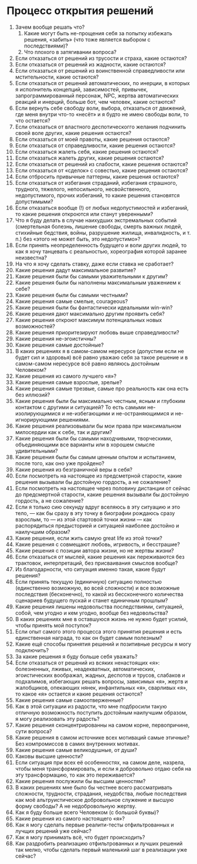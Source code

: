 # Процесс открытия решений

1. Зачем вообще решать что?
   1. Какие могут быть не-прощения себя за попытку избежать решения, «забить» (что тоже является выбором с последствиями)?&#x20;
   2. Что плохого в затягивании вопроса?
2. Если отказаться от решений из трусости и страха, какие остаются?
3. Если отказаться от решений из жадности, какие остаются?
4. Если отказаться от решений из воинственной справедливости или мстительности, какие остаются?
5. Если отказаться от решений автоматических, по инерции, в которых я исполнитель концепций, зависимостей, привычек, запрограммированный персонаж, NPC, жертва автоматических реакций и инерций, больше бот, чем человек, какие остаются?
6. Если вернуть себе свободу воли, выбора, отказаться от движений, где меня внутри что-то «несёт» и я будто не имею свободы воли, то что остается?
7. Если отказаться от властного деспотическогго желания подчинить своей воле других, какие решения остаются?
8. Если отказаться от моей правоты, какие решения остаются?
9. Если отказаться от справедливости, какие решения остаются?
10. Если отказаться жалеть себя, какие решения остаются?
11. Если отказаться жалеть других, какие решения остаются?
12. Если отказаться от решений из слабости, какие решения остаются?
13. Если отказаться от «сделок» с совестью, какие решения остаются?
14. Если отбросить привычные паттерны, какие решения остаются?
15. Если отказаться от избегания страданий, избегания страшного, трудного, тяжелого, непосильного, несвойственного, недопустимого, прочих избеганий, то какие решения становятся допустимыми?
16. Если отказаться вообще (!) от любых недопустимостей и избеганий, то какие решения откроются или станут уверенными?
17. Что я буду делать в случае наихудших экстремальных событий (смертельная болезнь, лишение свободы, смерть важных людей, стихийные бедствия, войны, разрушение жилища, инвалидность, и т. п.) без «этого не может быть, это недопустимо»?
18. Если принять неопределенность будущего и воли других людей, то как я хочу танцевать с реальностью, хореография которой заранее неизвестна?
19. На что я хочу сделать ставку, даже если ставка не сработает?
20. Какие решения дадут максимальное развитие?
21. Какие решения были бы самыми уважительными к другим?
22. Какие решения были бы наполнены максимальным уважением к себе?
23. Какие решения были бы самыми честными?
24. Какие решения самые смелые, courageous?
25. Какие решения были бы фантастически идеальными win-win?
26. Какие решения дают максимально другим проявить себя?
27. Какие решения откроют максимум потенциальных новых возможностей?
28. Какие решения приоритезируют любовь выше справедливости?
29. Какие решения не-эгоистичны?
30. Какие решения самые достойные?
31. В каких решениях я в самом-самом нересурсе (допустим если не будет сил и здоровья) всё равно уважаю себя за такое решение и в самом-самом нересурсе всё равно являюсь достойным Человеком?
32. Какие решения из самого лучшего «я»?
33. Какие решения самые взрослые, зрелые?
34. Какие решения самые трезвые, самые про реальность как она есть без иллюзий?
35. Какие решения были бы максимально честным, ясным и глубоким контактом с другими и ситуацией? То есть самыми не-изолирующимися и не-избегающими и не-остраняющимися и не-игнорирующими решениями.
36. Какие решения реализовывали бы мои права при максимальном милосердии как к себе, так и другим?
37. Какие решения были бы самыми находчивыми, творческими, объединяющими все варианты или в хорошем смысле удивительными?
38. Какие решения были бы самым ценным опытом и испытанием, после того, как оно уже пройдено?
39. Какие решения из безграничной веры в себя?
40. Если посмотреть на настоящее из предсметрной старости, какие решения вызывали бы достойную гордость, а не сожаление?
41. Если посмотреть на настоящее через половину дистанции от сейчас до предсмертной старости, какие решения вызывали бы достойную гордость, а не сожаление?
42. Если я только сию секунду вдруг вселяюсь в эту ситуацию и это тело, — как бы сразу в эту точку в биографии рождаюсь сразу взрослым, то — из этой стартовой точки жизни — как распорядиться предысторией и ситуацией наиболее достойно и наилучшим образом?
43. Какие решения, если жить самую great life из этой точки?
44. Какие решения с совмещают любовь, игривость, и бесстрашие?
45. Какие решения с позиции автора жизни, но не жертвы жизни?
46. Если отказаться от мыслей, какие решения как переживаются без трактовок, интерпретаций, без присваивания смыслов вообще?
47. Из благодарности, что ситуация именно такая, какие будут решения?
48. Если принять текущую (единичную) ситуацию полностью (единственно возможную, во всей сложности) и все возможные последствия (бесконечно), то какой из бессконечного количества сценариев будущего пускай и станет единичным прошлым?
49. Какие решения лишены недовольства последствиями, ситуацией, собой, чем угодно и кем угодно, вообще без недовольства?
50. В каких решениях мне в оставшуюся жизнь не нужно будет усилий, чтобы принять мой поступок?
51. Если опыт самого этого процесса этого принятия решения и есть единственная награда, то как он будет самым полезным?
52. Какие ещё способы принятия решений и позитивные ресурсы я могу подключить?
53. За какие решения я буду больше себя уважать?
54. Если отказаться от решений из всяких ненастоящих «я»: болезненных, лживых, неадекватных, автоматических, эгоистических воображал, жадных,  деспотов и трусов, слабаков и подхалимов, избегающих решать вопросы, зависимых «я», жертв и жалобщиков, опекающих нянек, инфантильных «я», сварливых «я», то какое «я» остается и какие решения остаются?
55. Какие решения самые самоотверженные?
56. Как в этой ситуации из радости, что мне подбросили такую отличную возможность поступить достойным наилучшим образом, я могу реализовать эту радость?
57. Какие решения сконцентрированны на самом корне, первопричине, сути вопроса?
58. Какие решения в самом источнике всех мотиваций самые этичные? Без компромиссов в самих внутренних мотивах.
59. Какие решения самые великодушные, от души?
60. Каковы высшие ценности?
61. Если ситуация при всех её особенностях, на самом деле, назрела, чтобы меня трансформировать, и если я добровольно отдаю себя на эту трансформацию, то как это переживается?
62. Какие решения послужили бы высшим ценностям?
63. В каких решениях мне было бы честнее всего рассматривать сложности, трудности, страдания, неудобства, любые последствия как  моё альтруистическое добровольное служение и высшую форму свободы? А не недобровольную жертву.
64. Как я буду больше всего Человеком (с большой буквы)?
65. Какие решения из самого настоящего «я»?
66. Как я могу сделать первые реалити-тесты отфильтрованных и лучщих решений уже сейчас?
67. Как я могу принимать всё, что будет происходить?
68. Как раздробить реализацию отфильтрованных и лучших решений так мелко, чтобы сделать первый маленький шаг в реализации уже сейчас?
